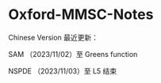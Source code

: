 # Oxford-MMSC-Notes
Chinese Version 
最近更新：

SAM （2023/11/02）至 Greens function

NSPDE （2023/11/03）至 L5 结束
